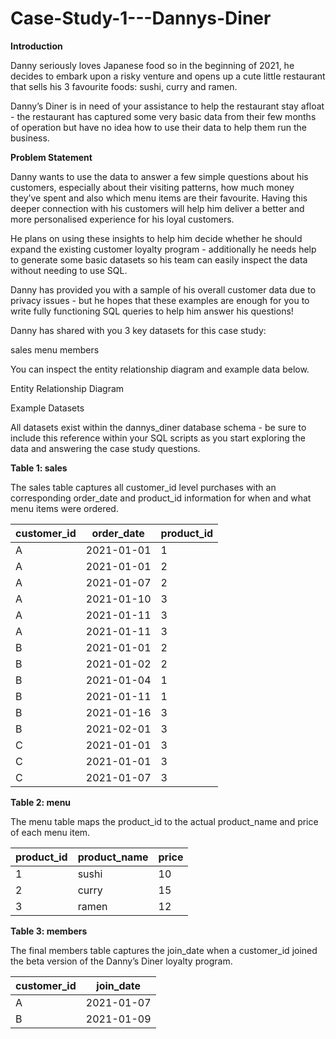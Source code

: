 # Case-Study-1---Dannys-Diner

**Introduction**

Danny seriously loves Japanese food so in the beginning of 2021, he decides to embark upon a risky venture and opens up a cute little restaurant that sells his 3 favourite foods: sushi, curry and ramen.

Danny’s Diner is in need of your assistance to help the restaurant stay afloat - the restaurant has captured some very basic data from their few months of operation but have no idea how to use their data to help them run the business.

**Problem Statement**

Danny wants to use the data to answer a few simple questions about his customers, especially about their visiting patterns, how much money they’ve spent and also which menu items are their favourite. Having this deeper connection with his customers will help him deliver a better and more personalised experience for his loyal customers.

He plans on using these insights to help him decide whether he should expand the existing customer loyalty program - additionally he needs help to generate some basic datasets so his team can easily inspect the data without needing to use SQL.

Danny has provided you with a sample of his overall customer data due to privacy issues - but he hopes that these examples are enough for you to write fully functioning SQL queries to help him answer his questions!

Danny has shared with you 3 key datasets for this case study:

sales
menu
members

You can inspect the entity relationship diagram and example data below.

Entity Relationship Diagram

Example Datasets

All datasets exist within the dannys_diner database schema - be sure to include this reference within your SQL scripts as you start exploring the data and answering the case study questions.

**Table 1: sales**

The sales table captures all customer_id level purchases with an corresponding order_date and product_id information for when and what menu items were ordered.

|  customer_id  |	order_date |	product_id  |
|---------------|------------|--------------|
| A	            |   2021-01-01 |	1 |
| A	| 2021-01-01 |	2 |
| A	| 2021-01-07	| 2 |
| A	| 2021-01-10	| 3 | 
| A	| 2021-01-11	|3 |
| A	| 2021-01-11	 | 3 |
| B	| 2021-01-01	| 2 |
| B	| 2021-01-02	| 2 |
| B	| 2021-01-04	| 1 |
| B	| 2021-01-11	| 1 |
| B	| 2021-01-16	| 3 |
| B	| 2021-02-01	| 3 |
| C	| 2021-01-01	| 3 |
| C	| 2021-01-01	| 3 |
 |C	| 2021-01-07	| 3 |

**Table 2: menu**

The menu table maps the product_id to the actual product_name and price of each menu item.

| product_id |	product_name |	price |
|------------|---------------|--------|
| 1 |	sushi |	10 |
| 2	| curry	 | 15 |
| 3 |	ramen	| 12 |

**Table 3: members**

The final members table captures the join_date when a customer_id joined the beta version of the Danny’s Diner loyalty program.

| customer_id |	join_date |
|-------------|-----------|
| A |	2021-01-07  |
| B	 | 2021-01-09  |


